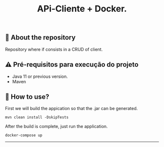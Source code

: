 <br>
<h1 align="center">
APi-Cliente + Docker.
</h1>
<br>

## 💬 About the repository

Repository where if consists in a CRUD of client.
## ⚠ Pré-requisitos para execução do projeto

* Java 11 or previous version.
* Maven

## 📌 How to use?
First we will build the appication so that the .jar can be generated.
```
mvn clean install -DskipTests
```
After the build is complete, just run the application. 
```
docker-compose up
```


---